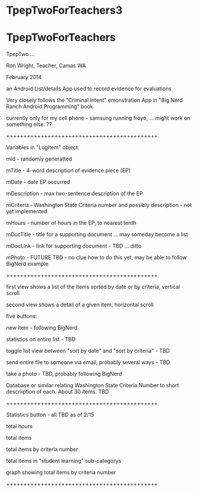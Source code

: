 TpepTwoForTeachers3
===================

TpepTwoForTeachers
==================

TpepTwo ... 

Ron Wright, Teacher, Camas WA

February 2014

an Android List/details App used to record evidence for evaluations

Very closely follows the "Criminal Intent" emonstration App in "Big Nerd Ranch Android Programming" book. 

currently only for my cell phone - samsung running froyo, ... might work on something else. ??

++++++++++++++++++++++++++++++++++++++++++++ 

Variables in "LogItem" object:

mId - randomly generatted

mTitle - 4-word description of evidence piece (EP)

mDate - date EP occurred

mDescription - max two-sentence description of the EP

mCriteria - Washington State Criteria number and possibly description - not yet implemented

mHours - number of hours in the EP, to nearest tenth

mDocTitle - title for a supporting document ... may someday become a list

mDocLink - link for supporting document - TBD ... ditto

mPhoto - FUTURE TBD - no clue how to do this yet, may be able to follow BigNerd example

++++++++++++++++++++++++++++++++++++++++++++ 

first view shows a list of the items sorted by date or by criteria, vertical scroll

second view shows a detail of a given item, horizontal scroll


five buttons: 

  new item - following BigNerd
  
  statistics on entire list - TBD
  
  toggle list view between "sort by date" and "sort by criteria" - TBD
  
  send entire file to someone via email, probably several ways - TBD
  
  take a photo - TBD, probably following BigNerd
  

Database or similar relating Washington State Criteria Number to short descriiption of each. About 30 items. TBD

  
++++++++++++++++++++++++++++++++++++++++++++ 

Statistics button - all TBD as of 2/15

  total hours
  
  total items
  
  total items by criteria number
  
  total items in "student learning" sub-categorys
  
  graph showing total items by criteria number

++++++++++++++++++++++++++++++++++++++++++++ 




